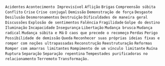 `Acidentes` `Acontecimento Imprevisível` `Aflição` `Brigas` `Compreensão súbita` `Conflito` `Crise` `Crise conjugal` `Demissão` `Demonstração de força` `Desgaste Desilusão` `Desmoronamentos` `Destruição` `Dificuldades de maneira geral` `Discussões` `Explosão de sentimentos` `Falência` `Fragilidade` `Golpe do destino` `Iluminação` `Incapacidade` `Insegurança` `Libertação` `Mudança brusca` `Mudança radical` `Mudança súbita e Má` `O caos que precede o recomeço` `Perdas` `Perigo` `Possibilidade de demissão` `Queda` `Reconhecer suas próprias ideias fixas e romper com noções ultrapassadas` `Reconstrução` `Reestruturação` `Reformas` `Romper com amarras limitantes` `Rompimento de um vínculo limitante` `Ruína` `Ruptura` `Separação` `Separação repentina` `Tempestades purificadoras no relacionamento` `Terremoto` `Transformação.`  